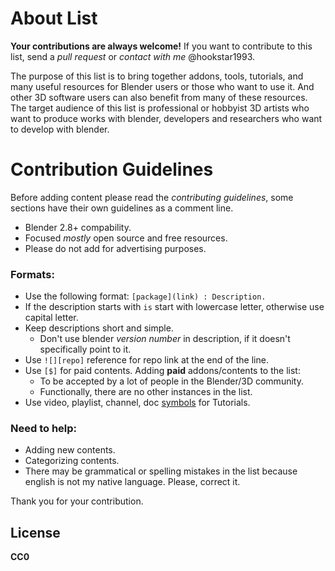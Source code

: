 # About List
**Your contributions are always welcome!** If you want to contribute to this list, send a _pull request_ or _contact with me_ @hookstar1993.

The purpose of this list is to bring together addons, tools, tutorials, and many useful resources for Blender users or those who want to use it. And other 3D software users can also benefit from many of these resources. The target audience of this list is professional or hobbyist 3D artists who want to produce works with blender, developers and researchers who want to develop with blender.

# Contribution Guidelines
Before adding content please read the _contributing guidelines_, some sections have their own guidelines as a comment line.

- Blender 2.8+ compability.
- Focused _mostly_ open source and free resources.
- Please do not add for advertising purposes.

### Formats:
- Use the following format: `[package](link) : Description.`
- If the description starts with `is` start with lowercase letter, otherwise use capital letter.
- Keep descriptions short and simple. 
    - Don't use blender _version number_ in description, if it doesn't specifically point to it.
- Use `![][repo]` reference for repo link at the end of the line.
- Use `[$]` for paid contents. Adding __paid__ addons/contents to the list:
    - To be accepted by a lot of people in the Blender/3D community.
    - Functionally, there are no other instances in the list.
- Use video, playlist, channel, doc [symbols](https://github.com/agmmnn/awesome-blender#symbols-) for Tutorials.

### Need to help:
- Adding new contents.
- Categorizing contents.
- There may be grammatical or spelling mistakes in the list because english is not my native language. Please, correct it.


Thank you for your contribution.

## License
__CC0__
